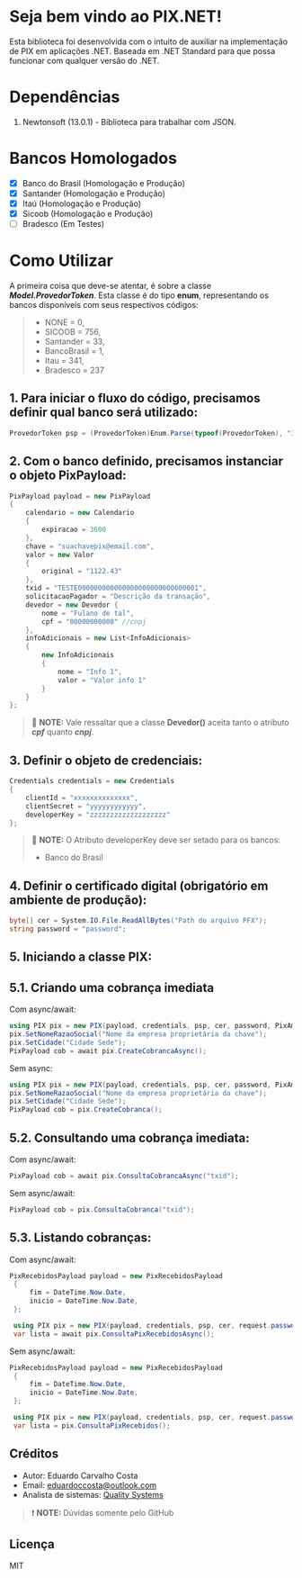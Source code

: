 ﻿# Seja bem vindo ao PIX.NET!

Esta biblioteca foi desenvolvida com o intuito de auxiliar na implementação de PIX em aplicações .NET.
Baseada em .NET Standard para que possa funcionar com qualquer versão do .NET.

# Dependências
 1. Newtonsoft (13.0.1) - Biblioteca para trabalhar com JSON.
# Bancos Homologados
 - [x] Banco do Brasil (Homologação e Produção) 
 - [x] Santander (Homologação e Produção) 
 - [x] Itaú (Homologação e Produção)  
 - [x] Sicoob (Homologação e Produção)   
 - [ ] Bradesco (Em Testes) 

# Como Utilizar
A primeira coisa que deve-se atentar, é sobre a classe ***Model.ProvedorToken***.
Esta classe é do tipo **enum**, representando os bancos disponíveis com seus respectivos códigos:

> - NONE = 0,
> - SICOOB = 756,
> - Santander = 33,
> - BancoBrasil = 1,
> - Itau = 341,
> - Bradesco = 237

## 1. Para iniciar o fluxo do código, precisamos definir qual banco será utilizado:

```csharp
ProvedorToken psp = (ProvedorToken)Enum.Parse(typeof(ProvedorToken), "33");
```

## 2. Com o banco definido, precisamos instanciar o objeto **PixPayload**:

```csharp
PixPayload payload = new PixPayload
{
    calendario = new Calendario
    {
        expiracao = 3600
    },
    chave = "suachavepix@email.com",
    valor = new Valor
    {
        original = "1122.43"
    },
    txid = "TESTE000000000000000000000000000001",
    solicitacaoPagador = "Descrição da transação",
    devedor = new Devedor {
	    nome = "Fulano de tal",
	    cpf = "00000000000" //cnpj
    },
    infoAdicionais = new List<InfoAdicionais>
    {
	    new InfoAdicionais 
	    {
		    nome = "Info 1",
		    valor = "Valor info 1"
	    }
	}
};
```
> 📝 **NOTE:** Vale ressaltar que a classe **Devedor()** aceita tanto o atributo ***cpf*** quanto ***cnpj***.

## 3. Definir o objeto de credenciais:

```csharp
Credentials credentials = new Credentials
{
    clientId = "xxxxxxxxxxxxxx",
    clientSecret = "yyyyyyyyyyyy",
    developerKey = "zzzzzzzzzzzzzzzzzzz"
};
```
> 📝 **NOTE:** O Atributo developerKey deve ser setado para os bancos:
> - Banco do Brasil

## 4. Definir o certificado digital (obrigatório em ambiente de produção):

```csharp
byte[] cer = System.IO.File.ReadAllBytes("Path do arquivo PFX");
string password = "password";
```

## 5. Iniciando a classe PIX:

## 5.1. Criando uma cobrança imediata

Com async/await:
```csharp
using PIX pix = new PIX(payload, credentials, psp, cer, password, PixAmbiente.Homologacao);
pix.SetNomeRazaoSocial("Nome da empresa proprietária da chave");
pix.SetCidade("Cidade Sede");
PixPayload cob = await pix.CreateCobrancaAsync();
```
Sem async:
```csharp
using PIX pix = new PIX(payload, credentials, psp, cer, password, PixAmbiente.Homologacao);
pix.SetNomeRazaoSocial("Nome da empresa proprietária da chave");
pix.SetCidade("Cidade Sede");
PixPayload cob = pix.CreateCobranca();
```

## 5.2. Consultando uma cobrança imediata:
Com async/await:
```csharp
PixPayload cob = await pix.ConsultaCobrancaAsync("txid");
```
Sem async/await:
```csharp
PixPayload cob = pix.ConsultaCobranca("txid");
```

## 5.3. Listando cobranças:
Com async/await:
```csharp
PixRecebidosPayload payload = new PixRecebidosPayload
 {
     fim = DateTime.Now.Date,
     inicio = DateTime.Now.Date,
 };

 using PIX pix = new PIX(payload, credentials, psp, cer, request.password, request.ambiente);
 var lista = await pix.ConsultaPixRecebidosAsync();
```
Sem async/await:
```csharp
PixRecebidosPayload payload = new PixRecebidosPayload
 {
     fim = DateTime.Now.Date,
     inicio = DateTime.Now.Date,
 };

 using PIX pix = new PIX(payload, credentials, psp, cer, request.password, request.ambiente);
 var lista = pix.ConsultaPixRecebidos();
```

## Créditos
- Autor: Eduardo Carvalho Costa
- Email: eduardoccosta@outlook.com
- Analista de sistemas: [Quality Systems](https://qualitysys.com.br)
> :exclamation: **NOTE:** Dúvidas somente pelo GitHub

## Licença
MIT
